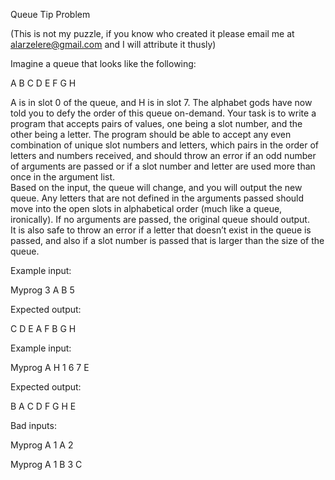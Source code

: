 Queue Tip Problem

(This is not my puzzle, if you know who created it please email me at alarzelere@gmail.com and I will attribute it thusly)

Imagine a queue that looks like the following:

A B C D E F G H

A is in slot 0 of the queue, and H is in slot 7.  The alphabet gods have 
now told you to defy the order of this queue on-demand.  Your task is 
to write a program that accepts pairs of values, one being a slot 
number, and the other being a letter.  The program should be able to 
accept any even combination of unique slot numbers and letters, 
which pairs in the order of letters and numbers received, and should 
throw an error if an odd number of arguments are passed or if a slot 
number and letter are used more than once in the argument list.  
Based on the input, the queue will change, and you will output the new 
queue.  Any letters that are not defined in the arguments passed 
should move into the open slots in alphabetical order (much like a 
queue, ironically).  If no arguments are passed, the original queue should output.  
It is also safe to throw an error if a letter that doesn’t 
exist in the queue is passed, and also if a slot number is passed that is 
larger than the size of the queue.  

Example input:

Myprog 3 A B 5 

Expected output:

C D E A F B G H

Example input:

Myprog A H 1 6 7 E

Expected output:

B A C D F G H E

Bad inputs:

Myprog A 1 A 2 

Myprog A 1 B 3 C

